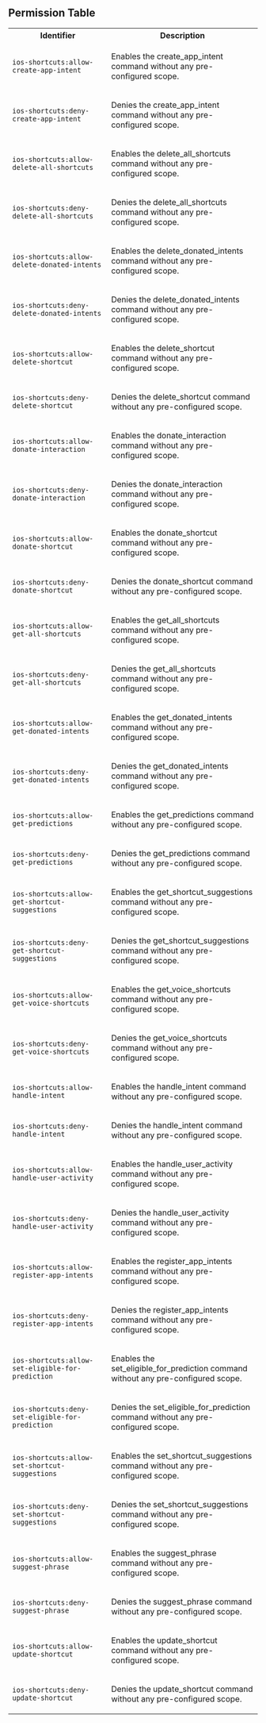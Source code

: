 
## Permission Table

<table>
<tr>
<th>Identifier</th>
<th>Description</th>
</tr>


<tr>
<td>

`ios-shortcuts:allow-create-app-intent`

</td>
<td>

Enables the create_app_intent command without any pre-configured scope.

</td>
</tr>

<tr>
<td>

`ios-shortcuts:deny-create-app-intent`

</td>
<td>

Denies the create_app_intent command without any pre-configured scope.

</td>
</tr>

<tr>
<td>

`ios-shortcuts:allow-delete-all-shortcuts`

</td>
<td>

Enables the delete_all_shortcuts command without any pre-configured scope.

</td>
</tr>

<tr>
<td>

`ios-shortcuts:deny-delete-all-shortcuts`

</td>
<td>

Denies the delete_all_shortcuts command without any pre-configured scope.

</td>
</tr>

<tr>
<td>

`ios-shortcuts:allow-delete-donated-intents`

</td>
<td>

Enables the delete_donated_intents command without any pre-configured scope.

</td>
</tr>

<tr>
<td>

`ios-shortcuts:deny-delete-donated-intents`

</td>
<td>

Denies the delete_donated_intents command without any pre-configured scope.

</td>
</tr>

<tr>
<td>

`ios-shortcuts:allow-delete-shortcut`

</td>
<td>

Enables the delete_shortcut command without any pre-configured scope.

</td>
</tr>

<tr>
<td>

`ios-shortcuts:deny-delete-shortcut`

</td>
<td>

Denies the delete_shortcut command without any pre-configured scope.

</td>
</tr>

<tr>
<td>

`ios-shortcuts:allow-donate-interaction`

</td>
<td>

Enables the donate_interaction command without any pre-configured scope.

</td>
</tr>

<tr>
<td>

`ios-shortcuts:deny-donate-interaction`

</td>
<td>

Denies the donate_interaction command without any pre-configured scope.

</td>
</tr>

<tr>
<td>

`ios-shortcuts:allow-donate-shortcut`

</td>
<td>

Enables the donate_shortcut command without any pre-configured scope.

</td>
</tr>

<tr>
<td>

`ios-shortcuts:deny-donate-shortcut`

</td>
<td>

Denies the donate_shortcut command without any pre-configured scope.

</td>
</tr>

<tr>
<td>

`ios-shortcuts:allow-get-all-shortcuts`

</td>
<td>

Enables the get_all_shortcuts command without any pre-configured scope.

</td>
</tr>

<tr>
<td>

`ios-shortcuts:deny-get-all-shortcuts`

</td>
<td>

Denies the get_all_shortcuts command without any pre-configured scope.

</td>
</tr>

<tr>
<td>

`ios-shortcuts:allow-get-donated-intents`

</td>
<td>

Enables the get_donated_intents command without any pre-configured scope.

</td>
</tr>

<tr>
<td>

`ios-shortcuts:deny-get-donated-intents`

</td>
<td>

Denies the get_donated_intents command without any pre-configured scope.

</td>
</tr>

<tr>
<td>

`ios-shortcuts:allow-get-predictions`

</td>
<td>

Enables the get_predictions command without any pre-configured scope.

</td>
</tr>

<tr>
<td>

`ios-shortcuts:deny-get-predictions`

</td>
<td>

Denies the get_predictions command without any pre-configured scope.

</td>
</tr>

<tr>
<td>

`ios-shortcuts:allow-get-shortcut-suggestions`

</td>
<td>

Enables the get_shortcut_suggestions command without any pre-configured scope.

</td>
</tr>

<tr>
<td>

`ios-shortcuts:deny-get-shortcut-suggestions`

</td>
<td>

Denies the get_shortcut_suggestions command without any pre-configured scope.

</td>
</tr>

<tr>
<td>

`ios-shortcuts:allow-get-voice-shortcuts`

</td>
<td>

Enables the get_voice_shortcuts command without any pre-configured scope.

</td>
</tr>

<tr>
<td>

`ios-shortcuts:deny-get-voice-shortcuts`

</td>
<td>

Denies the get_voice_shortcuts command without any pre-configured scope.

</td>
</tr>

<tr>
<td>

`ios-shortcuts:allow-handle-intent`

</td>
<td>

Enables the handle_intent command without any pre-configured scope.

</td>
</tr>

<tr>
<td>

`ios-shortcuts:deny-handle-intent`

</td>
<td>

Denies the handle_intent command without any pre-configured scope.

</td>
</tr>

<tr>
<td>

`ios-shortcuts:allow-handle-user-activity`

</td>
<td>

Enables the handle_user_activity command without any pre-configured scope.

</td>
</tr>

<tr>
<td>

`ios-shortcuts:deny-handle-user-activity`

</td>
<td>

Denies the handle_user_activity command without any pre-configured scope.

</td>
</tr>

<tr>
<td>

`ios-shortcuts:allow-register-app-intents`

</td>
<td>

Enables the register_app_intents command without any pre-configured scope.

</td>
</tr>

<tr>
<td>

`ios-shortcuts:deny-register-app-intents`

</td>
<td>

Denies the register_app_intents command without any pre-configured scope.

</td>
</tr>

<tr>
<td>

`ios-shortcuts:allow-set-eligible-for-prediction`

</td>
<td>

Enables the set_eligible_for_prediction command without any pre-configured scope.

</td>
</tr>

<tr>
<td>

`ios-shortcuts:deny-set-eligible-for-prediction`

</td>
<td>

Denies the set_eligible_for_prediction command without any pre-configured scope.

</td>
</tr>

<tr>
<td>

`ios-shortcuts:allow-set-shortcut-suggestions`

</td>
<td>

Enables the set_shortcut_suggestions command without any pre-configured scope.

</td>
</tr>

<tr>
<td>

`ios-shortcuts:deny-set-shortcut-suggestions`

</td>
<td>

Denies the set_shortcut_suggestions command without any pre-configured scope.

</td>
</tr>

<tr>
<td>

`ios-shortcuts:allow-suggest-phrase`

</td>
<td>

Enables the suggest_phrase command without any pre-configured scope.

</td>
</tr>

<tr>
<td>

`ios-shortcuts:deny-suggest-phrase`

</td>
<td>

Denies the suggest_phrase command without any pre-configured scope.

</td>
</tr>

<tr>
<td>

`ios-shortcuts:allow-update-shortcut`

</td>
<td>

Enables the update_shortcut command without any pre-configured scope.

</td>
</tr>

<tr>
<td>

`ios-shortcuts:deny-update-shortcut`

</td>
<td>

Denies the update_shortcut command without any pre-configured scope.

</td>
</tr>
</table>
